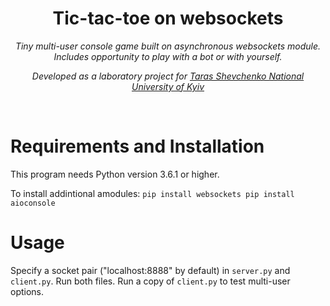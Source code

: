 <h1 align="center">Tic-tac-toe on websockets</h1>
<p align="center"><i>Tiny multi-user console game built on asynchronous websockets module. Includes opportunity to play with a bot or with yourself.</i></p>
<p align="center"><i>Developed as a laboratory project for <a href="http://www.univ.kiev.ua/en">Taras Shevchenko National University of Kyiv</a></i></p>
<br>

# Requirements and Installation

This program needs Python version 3.6.1 or higher.

To install addintional amodules:
`pip install websockets
pip install aioconsole`


# Usage

Specify a socket pair ("localhost:8888" by default) in  `server.py` and `client.py`. Run both files. Run a copy of `client.py` to test multi-user options.
